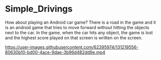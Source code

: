 # Simple_Drivings


How about playing an Android car game?
There is a road in the game and it is an android game that tries to move forward without hitting the objects next to the car.
In the game, when the car hits any object, the game is lost and the highest score played on that screen is written on the screen.



https://user-images.githubusercontent.com/62395974/131219556-80630b10-bd00-4ace-9dae-3b96d482dd9e.mp4


